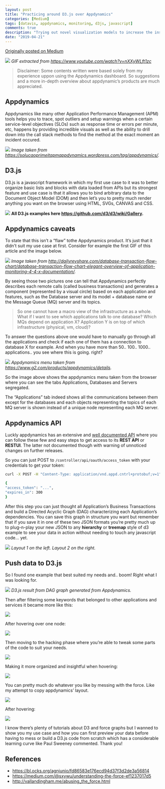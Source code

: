 ```yaml
---
layout: post
title: "Practicing around D3.js over Appdynamics"
categories: [Medium]
tags: [datavis, appdynamics, monitoring, d3js, javascript]
comments: true
description: "Trying out novel visualization models to increase the insights over your infrastructure"
date: "2019-04-21"
---
```



[Originally posted on Medium](https://medium.com/@crashlaker/practicing-around-d3-js-over-appdynamics-2975a66bc364)

![](/assets/files/0ouLRKi1Z_0_1_qmGfx0pqmDLrWfXkHFsmfg.gif)
*GIF extracted from https://www.youtube.com/watch?v=nXXyWLft1zc*

> Disclaimer: Some contents written were based solely from my experience uppon using the Appdynamics dashboard. So suggestions and a more in-depth overview about appdynamic’s products are much appreciated.

## Appdynamics

Appdynamics like many other Application Performance Management (APM) tools helps you to trace, spot outliers and setup warnings when a certain service-level objectives (SLOs) such as response time or errors per minute, etc, happens by providing incredible visuals as well as the ability to drill down into the call stack methods to find the method at the exact moment an incident occured.

![](/assets/img/0ouLRKi1Z_0491100a14acec9427860f39557a7b53.png)
*Image taken from https://solucaoprimeitapmappdynamics.wordpress.com/tag/appdynamics/.*

## D3.js
D3.js is a javascript framework in which my first use case to it was to better organize basic lists and blocks with data loaded from APIs but its strongest feature and use case is that it allows you to bind arbitrary data to the Document Object Model (DOM) and then let’s you to pretty much render anything you want on the browser using HTML, SVGs, CANVAS and CSS.

![](/assets/img/0ouLRKi1Z_176d8cc48db73495066a0ccffd7e68dc.png)
**All D3.js examples here https://github.com/d3/d3/wiki/Gallery.**

## Appdynamics caveats
To state that this isn’t a “flaw” tothe Appdynamics product. It’s just that it didn’t suit my use case at first. Consider for example the first GIF of this article and the image below.

![](/assets/img/0ouLRKi1Z_4cf45e9792b8f47c2f367162250d4b85.png)
*Image taken from http://dailyrevshare.com/database-transaction-flow-chart/database-transaction-flow-chart-elegant-overview-of-application-monitoring-4-4-x-documentation/.*

By seeing those two pictures one can tell that Appdynamics perfectly describes each remote calls (called business transactions) and generates a component (represented by a visual circle) based on each application and features, such as the Database server and its model + database name or the Message Queue (MQ) server and its topics.
> So one cannot have a macro view of the infrastructure as a whole. What if I want to see which applications talk to one database? Which MQs depend on application X? Application Y is on top of which infrastructure (physical, vm, cloud)?

To answer the questions above one would have to manually go through all the applications and check if each one of them has a connection to database X for example. And when you have more than 50.. 100.. 1000.. applications.. you see where this is going. right?

![](/assets/img/0ouLRKi1Z_f023ca1a54d220f5353ab42d4b18d37c.png)
*Appdynamics menu taken from https://www.g2.com/products/appdynamics/details.*

So the image above shows the appdynamics menu taken from the browser where you can see the tabs Applications, Databases and Servers segregated.

The “Applications” tab indeed shows all the communications between them except for the databases and each objects representing the topics of each MQ server is shown instead of a unique node representing each MQ server.

## Appdynamics API
Luckly appdynamics has an extensive and [well documented API](https://docs.appdynamics.com/display/PRO45/API+Clients) where you can follow these few and easy steps to get access to its **REST API** or **RESTUI**. The latter not documented though with warning of unnoticed changes on further releases.

So you can just POST to `/controller/api/oauth/access_token` with your credentials to get your token:

```bash
curl -X POST -H "Content-Type: application/vnd.appd.cntrl+protobuf;v=1" "https://<controller address>/controller/api/oauth/access_token"

{
"access_token": "...",
"expires_in": 300
}
```

After this step you can just thought all Application’s Business Transactions and build a Directed Acyclic Graph (DAG) characterizing each Application’s dependencies. You can save this graph in structure you want but remember that if you save it in one of these two JSON formats you’re pretty much up to plug-n-play your new JSON to any **hierarchy** or **treemap** style of d3 example to see your data in action without needing to touch any javascript code… yet.

![](/assets/img/0ouLRKi1Z_acd55e262925d68e904120186139b81f.png)
*Layout 1 on the left. Layout 2 on the right.*

## Push data to D3.js
So I found one example that best suited my needs and.. boom! Right what I was looking for.

![](/assets/img/0ouLRKi1Z_8c46618d5ec2714aee5b1c41f96985c1.png)
*D3.js result from DAG graph generated from Appdynamics.*

Then after filtering some keywords that belonged to other applications and services it became more like this:

![](/assets/img/0ouLRKi1Z_93ba6e5dcd4bfce0f0f5f1e46b5da16d.png)

After hovering over one node:

![](/assets/img/0ouLRKi1Z_d6b45ee3a4d9cd90034098493d82933e.png)

Then moving to the hacking phase where you’re able to tweak some parts of the code to suit your needs.


![](/assets/img/0ouLRKi1Z_9968afa0152039eab80d1abad38dec4d.png)

Making it more organized and insightful when hovering:

![](/assets/img/0ouLRKi1Z_466a73e96137c8d1978b2bfbcea2d4e3.png)

You can pretty much do whatever you like by messing with the force. Like my attempt to copy appdynamics’ layout.

![](/assets/img/0ouLRKi1Z_bf935814343c2b7dda4235879fe74e82.png)

After hovering:

![](/assets/img/0ouLRKi1Z_1146442e7a85952edb3d689e8d9cb07c.png)

I know there’s plenty of tutorials about D3 and force graphs but I wanned to show you my use case and how you can first preview your data before having to mess or build a D3.js code from scratch which has a considerable learning curve like Paul Sweeney commented.
Thank you!

## References
* https://bl.ocks.org/agnjunio/fd86583e176ecd94d37f3d2de3a56814
* https://medium.com/@sxywu/understanding-the-force-ef1237017d5
* http://vallandingham.me/abusing_the_force.html





